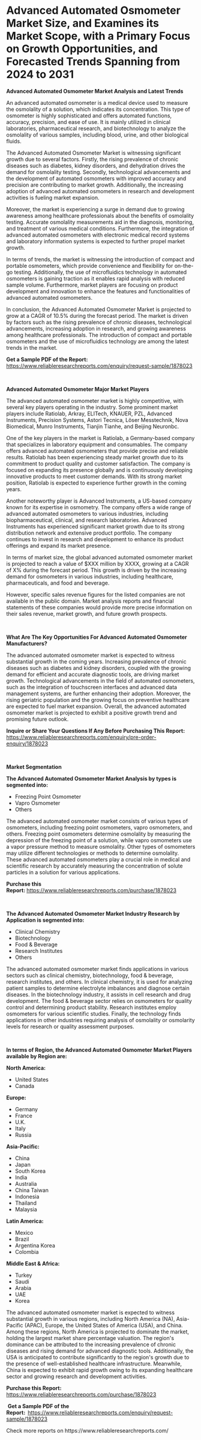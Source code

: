 <p><h1>Advanced Automated Osmometer Market Size, and Examines its Market Scope, with a Primary Focus on Growth Opportunities, and Forecasted Trends Spanning from 2024 to 2031</h1></p><p><strong>Advanced Automated Osmometer Market Analysis and Latest Trends</strong></p>
<p><p>An advanced automated osmometer is a medical device used to measure the osmolality of a solution, which indicates its concentration. This type of osmometer is highly sophisticated and offers automated functions, accuracy, precision, and ease of use. It is mainly utilized in clinical laboratories, pharmaceutical research, and biotechnology to analyze the osmolality of various samples, including blood, urine, and other biological fluids.</p><p>The Advanced Automated Osmometer Market is witnessing significant growth due to several factors. Firstly, the rising prevalence of chronic diseases such as diabetes, kidney disorders, and dehydration drives the demand for osmolality testing. Secondly, technological advancements and the development of automated osmometers with improved accuracy and precision are contributing to market growth. Additionally, the increasing adoption of advanced automated osmometers in research and development activities is fueling market expansion.</p><p>Moreover, the market is experiencing a surge in demand due to growing awareness among healthcare professionals about the benefits of osmolality testing. Accurate osmolality measurements aid in the diagnosis, monitoring, and treatment of various medical conditions. Furthermore, the integration of advanced automated osmometers with electronic medical record systems and laboratory information systems is expected to further propel market growth.</p><p>In terms of trends, the market is witnessing the introduction of compact and portable osmometers, which provide convenience and flexibility for on-the-go testing. Additionally, the use of microfluidics technology in automated osmometers is gaining traction as it enables rapid analysis with reduced sample volume. Furthermore, market players are focusing on product development and innovation to enhance the features and functionalities of advanced automated osmometers.</p><p>In conclusion, the Advanced Automated Osmometer Market is projected to grow at a CAGR of 10.5% during the forecast period. The market is driven by factors such as the rising prevalence of chronic diseases, technological advancements, increasing adoption in research, and growing awareness among healthcare professionals. The introduction of compact and portable osmometers and the use of microfluidics technology are among the latest trends in the market.</p></p>
<p><strong>Get a Sample PDF of the Report:&nbsp;</strong> <a href="https://www.reliableresearchreports.com/enquiry/request-sample/1878023">https://www.reliableresearchreports.com/enquiry/request-sample/1878023</a></p>
<p>&nbsp;</p>
<p><strong>Advanced Automated Osmometer Major Market Players</strong></p>
<p><p>The advanced automated osmometer market is highly competitive, with several key players operating in the industry. Some prominent market players include Ratiolab, Arkray, ELITech, KNAUER, PZL, Advanced Instruments, Precision Systems, Astori Tecnica, Löser Messtechnik, Nova Biomedical, Munro Instruments, Tianjin Tianhe, and Beijing Neuronbc.</p><p>One of the key players in the market is Ratiolab, a Germany-based company that specializes in laboratory equipment and consumables. The company offers advanced automated osmometers that provide precise and reliable results. Ratiolab has been experiencing steady market growth due to its commitment to product quality and customer satisfaction. The company is focused on expanding its presence globally and is continuously developing innovative products to meet customer demands. With its strong market position, Ratiolab is expected to experience further growth in the coming years.</p><p>Another noteworthy player is Advanced Instruments, a US-based company known for its expertise in osmometry. The company offers a wide range of advanced automated osmometers to various industries, including biopharmaceutical, clinical, and research laboratories. Advanced Instruments has experienced significant market growth due to its strong distribution network and extensive product portfolio. The company continues to invest in research and development to enhance its product offerings and expand its market presence.</p><p>In terms of market size, the global advanced automated osmometer market is projected to reach a value of $XXX million by XXXX, growing at a CAGR of X% during the forecast period. This growth is driven by the increasing demand for osmometers in various industries, including healthcare, pharmaceuticals, and food and beverage.</p><p>However, specific sales revenue figures for the listed companies are not available in the public domain. Market analysis reports and financial statements of these companies would provide more precise information on their sales revenue, market growth, and future growth prospects.</p></p>
<p>&nbsp;</p>
<p><strong>What Are The Key Opportunities For Advanced Automated Osmometer Manufacturers?</strong></p>
<p><p>The advanced automated osmometer market is expected to witness substantial growth in the coming years. Increasing prevalence of chronic diseases such as diabetes and kidney disorders, coupled with the growing demand for efficient and accurate diagnostic tools, are driving market growth. Technological advancements in the field of automated osmometers, such as the integration of touchscreen interfaces and advanced data management systems, are further enhancing their adoption. Moreover, the rising geriatric population and the growing focus on preventive healthcare are expected to fuel market expansion. Overall, the advanced automated osmometer market is projected to exhibit a positive growth trend and promising future outlook.</p></p>
<p><strong>Inquire or Share Your Questions If Any Before Purchasing This Report:</strong> <a href="https://www.reliableresearchreports.com/enquiry/pre-order-enquiry/1878023">https://www.reliableresearchreports.com/enquiry/pre-order-enquiry/1878023</a></p>
<p>&nbsp;</p>
<p><strong>Market Segmentation</strong></p>
<p><strong>The Advanced Automated Osmometer Market Analysis by types is segmented into:</strong></p>
<p><ul><li>Freezing Point Osmometer</li><li>Vapro Osmometer</li><li>Others</li></ul></p>
<p><p>The advanced automated osmometer market consists of various types of osmometers, including freezing point osmometers, vapro osmometers, and others. Freezing point osmometers determine osmolality by measuring the depression of the freezing point of a solution, while vapro osmometers use a vapor pressure method to measure osmolality. Other types of osmometers may utilize different technologies or methods to determine osmolality. These advanced automated osmometers play a crucial role in medical and scientific research by accurately measuring the concentration of solute particles in a solution for various applications.</p></p>
<p><strong>Purchase this Report:&nbsp;</strong><a href="https://www.reliableresearchreports.com/purchase/1878023">https://www.reliableresearchreports.com/purchase/1878023</a></p>
<p>&nbsp;</p>
<p><strong>The Advanced Automated Osmometer Market Industry Research by Application is segmented into:</strong></p>
<p><ul><li>Clinical Chemistry</li><li>Biotechnology</li><li>Food & Beverage</li><li>Research Institutes</li><li>Others</li></ul></p>
<p><p>The advanced automated osmometer market finds applications in various sectors such as clinical chemistry, biotechnology, food & beverage, research institutes, and others. In clinical chemistry, it is used for analyzing patient samples to determine electrolyte imbalances and diagnose certain diseases. In the biotechnology industry, it assists in cell research and drug development. The food & beverage sector relies on osmometers for quality control and determining product stability. Research institutes employ osmometers for various scientific studies. Finally, the technology finds applications in other industries requiring analysis of osmolality or osmolarity levels for research or quality assessment purposes.</p></p>
<p>&nbsp;</p>
<p><strong>In terms of Region, the Advanced Automated Osmometer Market Players available by Region are:</strong></p>
<p>
    <p> <strong> North America: </strong>
        <ul>
            <li>United States</li>
            <li>Canada</li>
        </ul>
        </p> 
    <p> <strong> Europe: </strong>
        <ul>
            <li>Germany</li>
            <li>France</li>
            <li>U.K.</li>
            <li>Italy</li>
            <li>Russia</li>
        </ul>
        </p> 
    <p> <strong> Asia-Pacific: </strong>
        <ul>
            <li>China</li>
            <li>Japan</li>
            <li>South Korea</li>
            <li>India</li>
            <li>Australia</li>
            <li>China Taiwan</li>
            <li>Indonesia</li>
            <li>Thailand</li>
            <li>Malaysia</li>
        </ul>
        </p> 
    <p> <strong> Latin America: </strong>
        <ul>
            <li>Mexico</li>
            <li>Brazil</li>
            <li>Argentina Korea</li>
            <li>Colombia</li>
        </ul>
        </p> 
    <p> <strong> Middle East & Africa: </strong>
        <ul>
            <li>Turkey</li>
            <li>Saudi</li>
            <li>Arabia</li>
            <li>UAE</li>
            <li>Korea</li>
        </ul>
    </p>
    </p>
<p><p>The advanced automated osmometer market is expected to witness substantial growth in various regions, including North America (NA), Asia-Pacific (APAC), Europe, the United States of America (USA), and China. Among these regions, North America is projected to dominate the market, holding the largest market share percentage valuation. The region's dominance can be attributed to the increasing prevalence of chronic diseases and rising demand for advanced diagnostic tools. Additionally, the USA is anticipated to contribute significantly to the region's growth due to the presence of well-established healthcare infrastructure. Meanwhile, China is expected to exhibit rapid growth owing to its expanding healthcare sector and growing research and development activities.</p></p>
<p><strong>Purchase this Report: </strong><a href="https://www.reliableresearchreports.com/purchase/1878023">https://www.reliableresearchreports.com/purchase/1878023</a></p>
<p>&nbsp;<strong>Get a Sample PDF of the Report:&nbsp;&nbsp;</strong><a href="https://www.reliableresearchreports.com/enquiry/request-sample/1878023">https://www.reliableresearchreports.com/enquiry/request-sample/1878023</a></p>
<p><strong></strong></p>
<p>Check more reports on https://www.reliableresearchreports.com/</p>